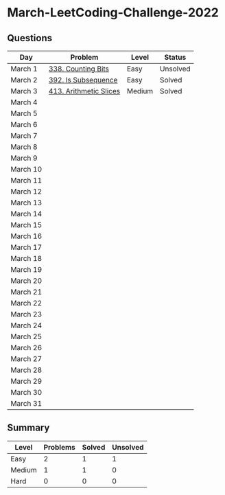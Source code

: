 # March-LeetCoding-Challenge-2022

## Questions
| Day | Problem | Level | Status |
| --- | --- | --- | --- |
| March 1 | [338. Counting Bits](https://leetcode.com/problems/counting-bits/) | Easy | Unsolved |
| March 2 | [392. Is Subsequence](https://leetcode.com/problems/is-subsequence/) | Easy | Solved |
| March 3 | [413. Arithmetic Slices](https://leetcode.com/problems/arithmetic-slices/) | Medium | Solved |
| March 4 | []() |  |  |
| March 5 | []() |  |  |
| March 6 | []() |  |  |
| March 7 | []() |  |  |
| March 8 | []() |  |  |
| March 9 | []() |  |  |
| March 10 | []() |  |  |
| March 11 | []() |  |  |
| March 12 | []() |  |  |
| March 13 | []() |  |  |
| March 14 | []() |  |  |
| March 15 | []() |  |  |
| March 16 | []() |  |  |
| March 17 | []() |  |  |
| March 18 | []() |  |  |
| March 19 | []() |  |  |
| March 20 | []() |  |  |
| March 21 | []() |  |  |
| March 22 | []() |  |  |
| March 23 | []() |  |  |
| March 24 | []() |  |  |
| March 25 | []() |  |  |
| March 26 | []() |  |  |
| March 27 | []() |  |  |
| March 28 | []() |  |  |
| March 29 | []() |  |  |
| March 30 | []() |  |  |
| March 31 | []() |  |  |

## Summary
| Level  | Problems | Solved | Unsolved |
| ---    | --- | --- | --- |
| Easy   | 2 | 1 | 1 |
| Medium | 1 | 1 | 0 |
| Hard   | 0 | 0 | 0 |
